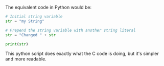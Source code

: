 The equivalent code in Python would be:

```python
# Initial string variable
str = "my String"

# Prepend the string variable with another string literal
str = "Changed " + str

print(str)
```

This python script does exactly what the C code is doing, but it's simpler and more readable.
